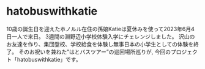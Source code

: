 # hatobuswithkatie
10歳の誕生日を迎えたホノルル在住の孫娘Katieは夏休みを使って2023年6月4日一人で来日。
3週間の淵野辺小学校体験入学にチェレンジしました。
沢山のお友達を作り、集団登校、学校給食を体験し無事日本の小学生としての体験を終了。
そのお祝いを兼ねた”はとバスツアー”の巡回場所巡りが,
今回のプロジェクト「hatobuswithkatie」です。
